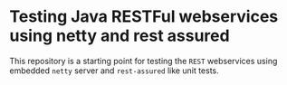 # Testing Java RESTFul webservices using netty and rest assured

This repository is a starting point for testing the `REST` webservices using embedded `netty` server and `rest-assured` like unit tests.
